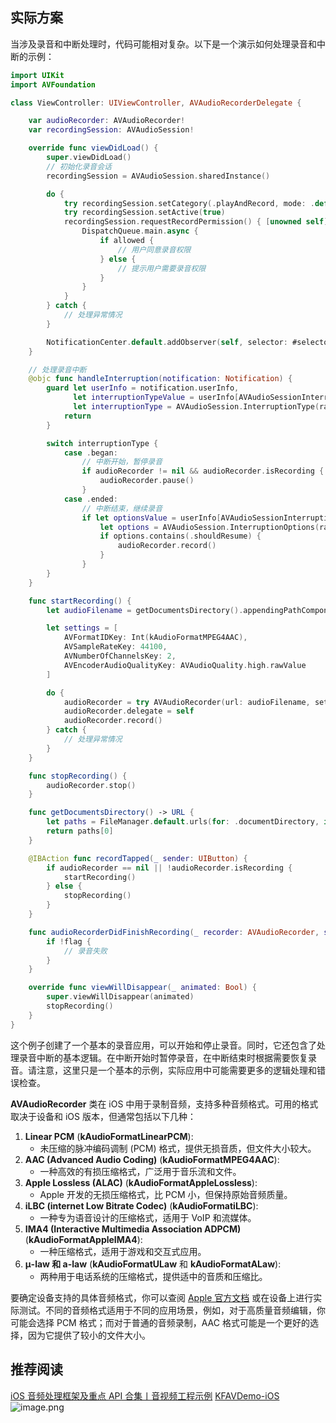 ## 实际方案
当涉及录音和中断处理时，代码可能相对复杂。以下是一个演示如何处理录音和中断的示例：
```swift
import UIKit
import AVFoundation

class ViewController: UIViewController, AVAudioRecorderDelegate {

    var audioRecorder: AVAudioRecorder!
    var recordingSession: AVAudioSession!

    override func viewDidLoad() {
        super.viewDidLoad()
        // 初始化录音会话
        recordingSession = AVAudioSession.sharedInstance()

        do {
            try recordingSession.setCategory(.playAndRecord, mode: .default)
            try recordingSession.setActive(true)
            recordingSession.requestRecordPermission() { [unowned self] allowed in
                DispatchQueue.main.async {
                    if allowed {
                        // 用户同意录音权限
                    } else {
                        // 提示用户需要录音权限
                    }
                }
            }
        } catch {
            // 处理异常情况
        }

        NotificationCenter.default.addObserver(self, selector: #selector(handleInterruption), name: AVAudioSession.interruptionNotification, object: nil)
    }

    // 处理录音中断
    @objc func handleInterruption(notification: Notification) {
        guard let userInfo = notification.userInfo,
              let interruptionTypeValue = userInfo[AVAudioSessionInterruptionTypeKey] as? UInt,
              let interruptionType = AVAudioSession.InterruptionType(rawValue: interruptionTypeValue) else {
            return
        }

        switch interruptionType {
            case .began:
                // 中断开始，暂停录音
                if audioRecorder != nil && audioRecorder.isRecording {
                    audioRecorder.pause()
                }
            case .ended:
                // 中断结束，继续录音
                if let optionsValue = userInfo[AVAudioSessionInterruptionOptionKey] as? UInt {
                    let options = AVAudioSession.InterruptionOptions(rawValue: optionsValue)
                    if options.contains(.shouldResume) {
                        audioRecorder.record()
                    }
                }
        }
    }

    func startRecording() {
        let audioFilename = getDocumentsDirectory().appendingPathComponent("recording.m4a")

        let settings = [
            AVFormatIDKey: Int(kAudioFormatMPEG4AAC),
            AVSampleRateKey: 44100,
            AVNumberOfChannelsKey: 2,
            AVEncoderAudioQualityKey: AVAudioQuality.high.rawValue
        ]

        do {
            audioRecorder = try AVAudioRecorder(url: audioFilename, settings: settings)
            audioRecorder.delegate = self
            audioRecorder.record()
        } catch {
            // 处理异常情况
        }
    }

    func stopRecording() {
        audioRecorder.stop()
    }

    func getDocumentsDirectory() -> URL {
        let paths = FileManager.default.urls(for: .documentDirectory, in: .userDomainMask)
        return paths[0]
    }

    @IBAction func recordTapped(_ sender: UIButton) {
        if audioRecorder == nil || !audioRecorder.isRecording {
            startRecording()
        } else {
            stopRecording()
        }
    }

    func audioRecorderDidFinishRecording(_ recorder: AVAudioRecorder, successfully flag: Bool) {
        if !flag {
            // 录音失败
        }
    }

    override func viewWillDisappear(_ animated: Bool) {
        super.viewWillDisappear(animated)
        stopRecording()
    }
}


```
这个例子创建了一个基本的录音应用，可以开始和停止录音。同时，它还包含了处理录音中断的基本逻辑。在中断开始时暂停录音，在中断结束时根据需要恢复录音。请注意，这里只是一个基本的示例，实际应用中可能需要更多的逻辑处理和错误检查。

**AVAudioRecorder** 类在 iOS 中用于录制音频，支持多种音频格式。可用的格式取决于设备和 iOS 版本，但通常包括以下几种：

1. **Linear PCM** (**kAudioFormatLinearPCM**):
   - 未压缩的脉冲编码调制 (PCM) 格式，提供无损音质，但文件大小较大。
2. **AAC (Advanced Audio Coding)** (**kAudioFormatMPEG4AAC**):
   - 一种高效的有损压缩格式，广泛用于音乐流和文件。
3. **Apple Lossless (ALAC)** (**kAudioFormatAppleLossless**):
   - Apple 开发的无损压缩格式，比 PCM 小，但保持原始音频质量。
4. **iLBC (internet Low Bitrate Codec)** (**kAudioFormatiLBC**):
   - 一种专为语音设计的压缩格式，适用于 VoIP 和流媒体。
5. **IMA4 (Interactive Multimedia Association ADPCM)** (**kAudioFormatAppleIMA4**):
   - 一种压缩格式，适用于游戏和交互式应用。
6. **μ-law 和 a-law** (**kAudioFormatULaw** 和 **kAudioFormatALaw**):
   - 两种用于电话系统的压缩格式，提供适中的音质和压缩比。

要确定设备支持的具体音频格式，你可以查阅 [Apple 官方文档](https://developer.apple.com/documentation/coreaudio/audio_data_format_identifiers) 或在设备上进行实际测试。不同的音频格式适用于不同的应用场景，例如，对于高质量音频编辑，你可能会选择 PCM 格式；而对于普通的音频录制，AAC 格式可能是一个更好的选择，因为它提供了较小的文件大小。
## 推荐阅读
[iOS 音频处理框架及重点 API 合集丨音视频工程示例](https://mp.weixin.qq.com/s/w_5pZoeV0GdcFppIpuvVcw)
[KFAVDemo-iOS](https://github.com/gjzkeyframe/KFAVDemo-iOSKFAVDemo-iOS)
![image.png](https://cdn.nlark.com/yuque/0/2023/png/12719710/1700300746394-84ae6758-5305-42ed-a541-fb58e95b57b9.png#averageHue=%23fbfbfa&clientId=uebbbc605-4642-4&from=paste&height=277&id=u30f0f0fa&originHeight=554&originWidth=1404&originalType=binary&ratio=2&rotation=0&showTitle=false&size=137707&status=done&style=none&taskId=u586adb54-bf18-4697-bfca-30d11249ec8&title=&width=702)
